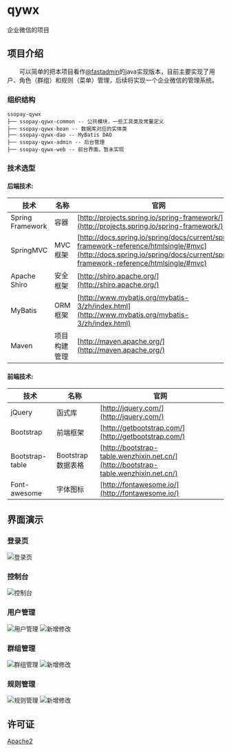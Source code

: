 # qywx
企业微信的项目

## 项目介绍

　　可以简单的把本项目看作[@fastadmin](https://gitee.com/karson/fastadmin)的java实现版本，目前主要实现了用户、角色（群组）和规则（菜单）管理，后续将实现一个企业微信的管理系统。

### 组织结构

```
ssopay-qywx
├── ssopay-qywx-common -- 公共模块，一些工具类及常量定义
├── ssopay-qywx-bean -- 数据库对应的实体类
├── ssopay-qywx-dao -- MyBatis DAO
├── ssopay-qywx-admin -- 后台管理
├── ssopay-qywx-web -- 前台界面，暂未实现
```

### 技术选型

#### 后端技术:
技术 | 名称 | 官网
----|------|----
Spring Framework | 容器  | [http://projects.spring.io/spring-framework/](http://projects.spring.io/spring-framework/)
SpringMVC | MVC框架  | [http://docs.spring.io/spring/docs/current/spring-framework-reference/htmlsingle/#mvc](http://docs.spring.io/spring/docs/current/spring-framework-reference/htmlsingle/#mvc)
Apache Shiro | 安全框架  | [http://shiro.apache.org/](http://shiro.apache.org/)
MyBatis | ORM框架  | [http://www.mybatis.org/mybatis-3/zh/index.html](http://www.mybatis.org/mybatis-3/zh/index.html)
Maven | 项目构建管理  | [http://maven.apache.org/](http://maven.apache.org/)

#### 前端技术:
技术 | 名称 | 官网
----|------|----
jQuery | 函式库  | [http://jquery.com/](http://jquery.com/)
Bootstrap | 前端框架  | [http://getbootstrap.com/](http://getbootstrap.com/)
Bootstrap-table | Bootstrap数据表格  | [http://bootstrap-table.wenzhixin.net.cn/](http://bootstrap-table.wenzhixin.net.cn/)
Font-awesome | 字体图标  | [http://fontawesome.io/](http://fontawesome.io/)

## 界面演示
### 登录页
![登录页](https://raw.githubusercontent.com/liuyes/ssopay-qywx/master/snapshot/login.png "登录页")
### 控制台
![控制台](https://raw.githubusercontent.com/liuyes/ssopay-qywx/master/snapshot/1.png "控制台")
### 用户管理
![用户管理](https://raw.githubusercontent.com/liuyes/ssopay-qywx/master/snapshot/2.png "用户管理")
![新增修改](https://raw.githubusercontent.com/liuyes/ssopay-qywx/master/snapshot/add.png "新增修改")
### 群组管理
![群组管理](https://raw.githubusercontent.com/liuyes/ssopay-qywx/master/snapshot/3.png "群组管理")
![新增修改](https://raw.githubusercontent.com/liuyes/ssopay-qywx/master/snapshot/add2.png "新增修改")
### 规则管理
![规则管理](https://raw.githubusercontent.com/liuyes/ssopay-qywx/master/snapshot/4.png "规则管理")
![新增修改](https://raw.githubusercontent.com/liuyes/ssopay-qywx/master/snapshot/add3.png "新增修改")

## 许可证

[Apache2](LICENSE "Apache2")
